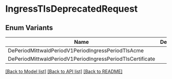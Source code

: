 # IngressTlsDeprecatedRequest

## Enum Variants

| Name | Description |
|---- | -----|
| DePeriodMittwaldPeriodV1PeriodIngressPeriodTlsAcme |  |
| DePeriodMittwaldPeriodV1PeriodIngressPeriodTlsCertificate |  |

[[Back to Model list]](../README.md#documentation-for-models) [[Back to API list]](../README.md#documentation-for-api-endpoints) [[Back to README]](../README.md)


